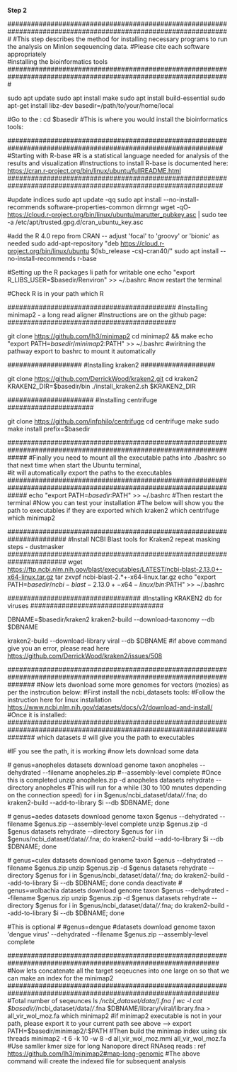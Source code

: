 **Step 2**

#################################################################################################################
#This step describes the method for installing necessary programs to run the analysis on MinIon seqeuencing data. 
#Please cite each software appropriately                                                                          
#installing the bioinformatics tools                                                                              
#################################################################################################################

sudo apt update
sudo apt install make
sudo apt install build-essential
sudo apt-get install libz-dev
basedir=/path/to/your/home/local

#Go to the <basedir>:
cd $basedir #This is where you would install the bioinformatics tools:

###############################################################################################################
#Starting with R-base #R is a statistical language needed for analysis of the results and visualization
#Instructions to install R-base is documented here: https://cran.r-project.org/bin/linux/ubuntu/fullREADME.html
###############################################################################################################

#update indices
sudo apt update -qq
sudo apt install --no-install-recommends software-properties-common dirmngr
wget -qO- https://cloud.r-project.org/bin/linux/ubuntu/marutter_pubkey.asc | sudo tee -a /etc/apt/trusted.gpg.d/cran_ubuntu_key.asc

#add the R 4.0 repo from CRAN -- adjust 'focal' to 'groovy' or 'bionic' as needed
sudo add-apt-repository "deb https://cloud.r-project.org/bin/linux/ubuntu $(lsb_release -cs)-cran40/"
sudo apt install --no-install-recommends r-base

#Setting up the R packages li path for writable one
echo "export R_LIBS_USER=$basedir/Renviron" >> ~/.bashrc
#now restart the terminal

#Check R is in your path
which R

###########################################
#Installing minimap2 - a long read aligner
#Instructions are on the github page:
###########################################

git clone https://github.com/lh3/minimap2
cd minimap2 && make
echo "export PATH=$basedir/minimap2:$PATH" >> ~/.bashrc #wiritning the pathway export to bashrc to mount it automatically

###################
#Installing kraken2
###################

git clone https://github.com/DerrickWood/kraken2.git
cd kraken2
KRAKEN2_DIR=$basedir/bin
./install_kraken2.sh $KRAKEN2_DIR

######################
#Installing centrifuge
######################

git clone https://github.com/infphilo/centrifuge
cd centrifuge
make
sudo make install prefix=$basedir


#####################################################################################################################
#Finally you need to mount all the executable paths into ./bashrc so that next time when start the Ubuntu terminal, \
#it will automatically export the paths to the executables 
#####################################################################################################################
echo "export PATH=$basedir:$PATH" >> ~/.bashrc
#Then restart the terminal
#Now you can test your installation
#The below will show you the path to executables if they are exported
which kraken2
which centrifuge
which minimap2

#######################################################################
#Install NCBI Blast tools for Kraken2 repeat masking steps - dustmasker
#######################################################################
wget https://ftp.ncbi.nlm.nih.gov/blast/executables/LATEST/ncbi-blast-2.13.0+-x64-linux.tar.gz
tar zxvpf ncbi-blast-2.*+-x64-linux.tar.gz
echo "export PATH=$basedir/ncbi-blast-2.13.0+-x64-linux/bin:$PATH" >> ~/.bashrc

##################################
#Installing KRAKEN2 db for viruses
##################################

DBNAME=$basedir/kraken2
kraken2-build --download-taxonomy --db $DBNAME

kraken2-build --download-library viral --db $DBNAME
#if above command give you an error, please read here https://github.com/DerrickWood/kraken2/issues/508

#######################################################################################################################
#Now lets dwonload some more genomes for vectors (mozies) as per the instrcution below:
#First install the ncbi_datasets tools: 
#Follow the instruction here for linux installation https://www.ncbi.nlm.nih.gov/datasets/docs/v2/download-and-install/
#Once it is installed:
#######################################################################################################################
which datasets # will give you the path to executables

#IF you see the path, it is working
#now lets download some data

#<Anopheles spp>
genus=anopheles
datasets download genome taxon anopheles --dehydrated --filename anopheles.zip #--assembly-level complete #Once this is completed
unzip anopheles.zip -d anopheles
datasets rehydrate --directory anopheles #This will run for a while (30 to 100 mnutes depending on the connection speed)
for i in $genus/ncbi_dataset/data/*/*.fna; do kraken2-build --add-to-library $i --db $DBNAME; done

#<Aedes spp>
genus=aedes
datasets download genome taxon $genus --dehydrated --filename $genus.zip --assembly-level complete
unzip $genus.zip -d $genus
datasets rehydrate --directory $genus
for i in $genus/ncbi_dataset/data/*/*.fna; do kraken2-build --add-to-library $i --db $DBNAME; done

#<Culex spp>
genus=culex
datasets download genome taxon $genus --dehydrated --filename $genus.zip 
unzip $genus.zip -d $genus
datasets rehydrate --directory $genus
for i in $genus/ncbi_dataset/data/*/*.fna; do kraken2-build --add-to-library $i --db $DBNAME; done
conda deactivate
#<Wolbachia spp>
genus=wolbachia
datasets download genome taxon $genus --dehydrated --filename $genus.zip 
unzip $genus.zip -d $genus
datasets rehydrate --directory $genus
for i in $genus/ncbi_dataset/data/*/*.fna; do kraken2-build --add-to-library $i --db $DBNAME; done

#This is optional
#<dengue>
#genus=dengue
#datasets download genome taxon 'dengue virus' --dehydrated --filename $genus.zip --assembly-level complete

##############################################################################################################
#Now lets concatenate all the target seqeucnes into one large on so that we can make an index for the minimap2
##############################################################################################################
#Total number of seqeunces
ls */ncbi_dataset/data/*/*.fna | wc -l
cat $basedir/*/ncbi_dataset/data/*/*.fna $DBNAME/library/viral/library.fna > all_vir_wol_moz.fa
which minimap2 #if minimap2 executable is not in your path, please export it to your current path see above --> export PATH=$basedir/minimap2/:$PATH
#Then build the minimap index using six threads
minimap2 -t 6 -k 10 -w 8 -d all_vir_wol_moz.mmi all_vir_wol_moz.fa #Use samller kmer size for long Nanopore direct RNAseq reads : ref https://github.com/lh3/minimap2#map-long-genomic
#The above command will create the indexed file for subsequent analysis







